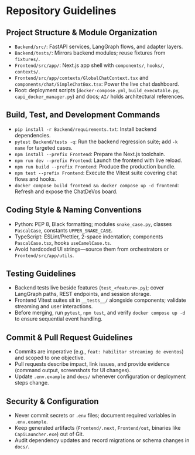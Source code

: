 # Repository Guidelines

## Project Structure & Module Organization
- `Backend/src/`: FastAPI services, LangGraph flows, and adapter layers.
- `Backend/tests/`: Mirrors backend modules; reuse fixtures from `fixtures/`.
- `Frontend/src/app/`: Next.js app shell with `components/`, `hooks/`, `contexts/`.
- `Frontend/src/app/contexts/GlobalChatContext.tsx` and `components/chat/SimpleChatBox.tsx`: Power the live chat dashboard.
- Root: deployment scripts (`docker-compose.yml`, `build_executable.py`, `capi_docker_manager.py`) and docs; `AI/` holds architectural references.

## Build, Test, and Development Commands
- `pip install -r Backend/requirements.txt`: Install backend dependencies.
- `pytest Backend/tests -q`: Run the backend regression suite; add `-k name` for targeted cases.
- `npm install --prefix Frontend`: Prepare the Next.js toolchain.
- `npm run dev --prefix Frontend`: Launch the frontend with live reload.
- `npm run build --prefix Frontend`: Produce the production bundle.
- `npm test --prefix Frontend`: Execute the Vitest suite covering chat flows and hooks.
- `docker compose build frontend && docker compose up -d frontend`: Refresh and expose the ChatDeVos board.

## Coding Style & Naming Conventions
- Python: PEP 8, Black formatting; modules `snake_case.py`, classes `PascalCase`, constants `UPPER_SNAKE_CASE`.
- TypeScript: ESLint/Prettier, 2-space indentation; components `PascalCase.tsx`, hooks `useCamelCase.ts`.
- Avoid hardcoded UI strings—source them from orchestrators or `Frontend/src/app/utils`.

## Testing Guidelines
- Backend tests live beside features (`test_<feature>.py`); cover LangGraph paths, REST endpoints, and session storage.
- Frontend Vitest suites sit in `__tests__/` alongside components; validate streaming and user interactions.
- Before merging, run `pytest`, `npm test`, and verify `docker compose up -d` to ensure sequential event handling.

## Commit & Pull Request Guidelines
- Commits are imperative (e.g., `feat: habilitar streaming de eventos`) and scoped to one objective.
- Pull requests describe impact, link issues, and provide evidence (command output, screenshots for UI changes).
- Update `.env.example` and `docs/` whenever configuration or deployment steps change.

## Security & Configuration
- Never commit secrets or `.env` files; document required variables in `.env.example`.
- Keep generated artifacts (`Frontend/.next`, `Frontend/out`, binaries like `CapiLauncher.exe`) out of Git.
- Audit dependency updates and record migrations or schema changes in `docs/`.
